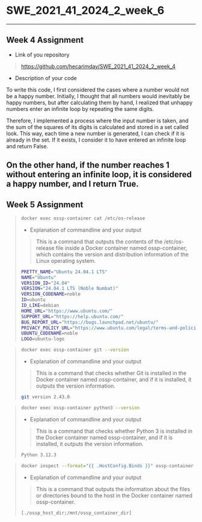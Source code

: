 # SWE_2021_41_2024_2_week_6
---
## Week 4 Assignment
* Link of you repository
  
> https://github.com/hecarimday/SWE_2021_41_2024_2_week_4
* Description of your code

  
To write this code, I first considered the cases where a number would not be a happy number. Initially, I thought that all numbers would inevitably be happy numbers, but after calculating them by hand, I realized that unhappy numbers enter an infinite loop by repeating the same digits.

Therefore, I implemented a process where the input number is taken, and the sum of the squares of its digits is calculated and stored in a set called look. This way, each time a new number is generated, I can check if it is already in the set. If it exists, I consider it to have entered an infinite loop and return False.

On the other hand, if the number reaches 1 without entering an infinite loop, it is considered a happy number, and I return True.
---
## Week 5 Assignment
> ```bash
> docker exec ossp-container cat /etc/os-release
> ```
>* Explanation of commandline and your output
>  
>>  This is a command that outputs the contents of the /etc/os-release file inside a Docker container named ossp-container, which contains the version and distribution information of the Linux operating system.
>```bash
>PRETTY_NAME="Ubuntu 24.04.1 LTS"
>NAME="Ubuntu"
>VERSION_ID="24.04"
>VERSION="24.04.1 LTS (Noble Numbat)"
>VERSION_CODENAME=noble
>ID=ubuntu
>ID_LIKE=debian
>HOME_URL="https://www.ubuntu.com/"
>SUPPORT_URL="https://help.ubuntu.com/"
>BUG_REPORT_URL="https://bugs.launchpad.net/ubuntu/"
>PRIVACY_POLICY_URL="https://www.ubuntu.com/legal/terms-and-policies/privacy-policy"
>UBUNTU_CODENAME=noble
>LOGO=ubuntu-logo
>```

> ```bash
> docker exec ossp-container git --version
> ```
>* Explanation of commandline and your output
>  
>>  This is a command that checks whether Git is installed in the Docker container named ossp-container, and if it is installed, it outputs the version information.
>  
>```bash
>git version 2.43.0
>```


> ```bash
> docker exec ossp-container python3 --version
> ```
>* Explanation of commandline and your output
>  
>>  This is a command that checks whether Python 3 is installed in the Docker container named ossp-container, and if it is installed, it outputs the version information.
>  
> ```bash
> Python 3.12.3
> ```

> ```bash
> docker inspect --format="{{ .HostConfig.Binds }}" ossp-container
> ```
>* Explanation of commandline and your output
>
>> This is a command that outputs the information about the files or directories bound to the host in the Docker container named ossp-container.
> 
> ```bash
> [./ossp_host_dir:/mnt/ossp_container_dir]
> ```

